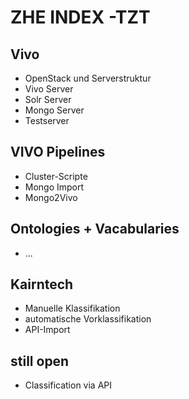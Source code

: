 # ZHE INDEX -TZT

## Vivo  
- OpenStack und Serverstruktur
- Vivo Server
- Solr Server
- Mongo Server
- Testserver

## VIVO Pipelines  
- Cluster-Scripte
- Mongo Import
- Mongo2Vivo

## Ontologies + Vacabularies
- ...

## Kairntech
- Manuelle Klassifikation
- automatische Vorklassifikation
- API-Import

## still open
- Classification via API
